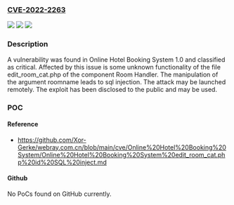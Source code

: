 ### [CVE-2022-2263](https://cve.mitre.org/cgi-bin/cvename.cgi?name=CVE-2022-2263)
![](https://img.shields.io/static/v1?label=Product&message=Online%20Hotel%20Booking%20System&color=blue)
![](https://img.shields.io/static/v1?label=Version&message=n%2Fa&color=blue)
![](https://img.shields.io/static/v1?label=Vulnerability&message=CWE-89%20SQL%20Injection&color=brighgreen)

### Description

A vulnerability was found in Online Hotel Booking System 1.0 and classified as critical. Affected by this issue is some unknown functionality of the file edit_room_cat.php of the component Room Handler. The manipulation of the argument roomname leads to sql injection. The attack may be launched remotely. The exploit has been disclosed to the public and may be used.

### POC

#### Reference
- https://github.com/Xor-Gerke/webray.com.cn/blob/main/cve/Online%20Hotel%20Booking%20System/Online%20Hotel%20Booking%20System%20edit_room_cat.php%20id%20SQL%20inject.md

#### Github
No PoCs found on GitHub currently.


